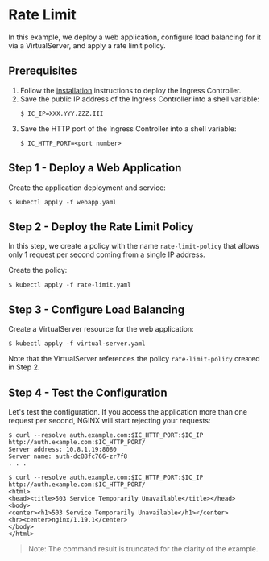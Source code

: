 # Rate Limit

In this example, we deploy a web application, configure load balancing for it via a VirtualServer, and apply a rate limit policy.

## Prerequisites

1. Follow the [installation](https://docs.nginx.com/nginx-ingress-controller/installation/installation-with-manifests/) instructions to deploy the Ingress Controller.
1. Save the public IP address of the Ingress Controller into a shell variable:
    ```
    $ IC_IP=XXX.YYY.ZZZ.III
    ```
1. Save the HTTP port of the Ingress Controller into a shell variable:
    ```
    $ IC_HTTP_PORT=<port number>
    ```

## Step 1 - Deploy a Web Application

Create the application deployment and service:
```
$ kubectl apply -f webapp.yaml
```

## Step 2 - Deploy the Rate Limit Policy

In this step, we create a policy with the name `rate-limit-policy` that allows only 1 request per second coming from a single IP address.

Create the policy:
```
$ kubectl apply -f rate-limit.yaml
```

## Step 3 - Configure Load Balancing

Create a VirtualServer resource for the web application:
```
$ kubectl apply -f virtual-server.yaml
```

Note that the VirtualServer references the policy `rate-limit-policy` created in Step 2.

## Step 4 - Test the Configuration

Let's test the configuration. If you access the application more than one request per second, NGINX will start rejecting your requests:
```
$ curl --resolve auth.example.com:$IC_HTTP_PORT:$IC_IP http://auth.example.com:$IC_HTTP_PORT/
Server address: 10.8.1.19:8080
Server name: auth-dc88fc766-zr7f8
. . .

$ curl --resolve auth.example.com:$IC_HTTP_PORT:$IC_IP http://auth.example.com:$IC_HTTP_PORT/
<html>
<head><title>503 Service Temporarily Unavailable</title></head>
<body>
<center><h1>503 Service Temporarily Unavailable</h1></center>
<hr><center>nginx/1.19.1</center>
</body>
</html>
```

> Note: The command result is truncated for the clarity of the example.
